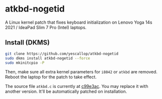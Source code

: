 # atkbd-nogetid

A Linux kernel patch that fixes keyboard initialization on Lenovo Yoga 14s 2021 / IdeaPad Slim 7 Pro (Intel) laptops.

## Install (DKMS)

```bash
git clone https://github.com/yescallop/atkbd-nogetid
sudo dkms install atkbd-nogetid --force
sudo mkinitcpio -P
```

Then, make sure all extra kernel parameters for `i8042` or `atkbd` are removed.
Reboot the laptop for the patch to take effect.

The source file `atkbd.c` is currently at [c99e3ac][1].
You may replace it with another version. It'll be automatically patched on installation.

[1]: https://github.com/torvalds/linux/blob/c99e3ac632f9dfa4e363cf370dea7467ebb0f367/drivers/input/keyboard/atkbd.c
